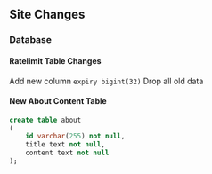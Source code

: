 ## Site Changes

### Database

#### Ratelimit Table Changes

Add new column `expiry bigint(32)`
Drop all old data

#### New About Content Table

```sql
create table about
(
	id varchar(255) not null,
	title text not null,
	content text not null
);
```
